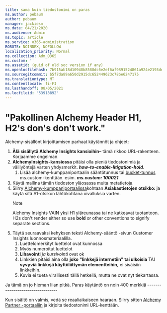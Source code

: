 ```yaml
---
title: sama kuin tiedostonimi on paras
ms.author: pebaum
author: pebaum
manager: jackiesm
ms.date: 04/21/2020
ms.audience: Admin
ms.topic: article
ms.service: o365-administration
ROBOTS: NOINDEX, NOFOLLOW
localization_priority: Normal
ms.collection: Adm_O365
ms.custom: ''
ms.assetid: (guid of old soc version if any)
ms.openlocfilehash: 7b915ab18d10948b8588dc6e2ef6af9891524861a924e2193dd73c2c77ffe6da
ms.sourcegitcommit: b5f7da89a650d2915dc652449623c78be6247175
ms.translationtype: MT
ms.contentlocale: fi-FI
ms.lasthandoff: 08/05/2021
ms.locfileid: "53918892"
---
```

# <a name="required-alchemy-header-h1-h2s-dont-work"></a>"Pakollinen Alchemy Header H1, H2's don's don't work."
Alchemy-sisällönt kirjoittamisen parhaat käytännöt ja ohjeet:

1. **Älä sisällytä Alchemy Insights kansioihin–** tämä rikkoo URL-rakenteen. Korjaamme ongelman.
1. **AlchemyInsights-kansiossa** pitäisi olla pieniä tiedostonimiä ja välilyöntejä varten yhdysmerkit. **_how-to-enable-litigation-hold_**.
    1. Lisää alchemy-kumppaniportaalin sääntötunnus tai [bucket-tunnus](https://alchemyportal.azurewebsites.net) ms.custom-kenttään. esim. ***ms.custom: 100021***
1. Käytä mallina tämän tiedoston yläosassa muita metatietoja.
1. Siirry [Alchemy-kumppaniportaalissa](https://alchemyportal.azurewebsites.net)kohtaan **Asiakastietojen otsikko:** ja käytä sitä A1-otsikon lähtökohtana oivalluksia varten. 
    > [!NOTE]
    > Alchemy Insights VAIN yksi H1 yläreunassa tai ne katkeavat tuotantoon. H2s don't render either so use **bold** or other conventions to signify separate sections.
1. Täytä seuraavaksi kehyksen teksti Alchemy-sääntö -sivun Customer Insights luonnosmateriaalilla.
    1. Luettelomerkityt luettelot ovat kunnossa
    1. Myös numeroitut luettelot
    1. **Lihavointi** *ja kursivointi* ovat ok
    1. Linkkien pitäisi aina olla **joko "linkkejä internetiin" tai ulkoisia** TAI **syvyviä linkkejä käyttöliittymän elementteihin,** ei sisäisiin linkkeihin.
    1. Kuvia ei tueta virallisesti tällä hetkellä, mutta ne ovat nyt tiekartassa.

Ja tämä on jo hieman liian pitkä. Paras käytäntö on noin 400 merkkiä ---------------------------------

Kun sisältö on valmis, vedä se reaaliaikaiseen haaraan. Siirry sitten [Alchemy Partner -portaaliin](https://alchemyportal.azurewebsites.net) ja kirjoita tiedostonimi URL-kenttään. 